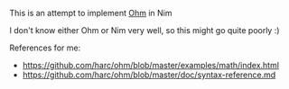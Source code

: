 This is an attempt to implement [Ohm](https://github.com/harc/ohm) in Nim

I don't know either Ohm or Nim very well, so this might go quite poorly :)

References for me:

- <https://github.com/harc/ohm/blob/master/examples/math/index.html>
- <https://github.com/harc/ohm/blob/master/doc/syntax-reference.md>